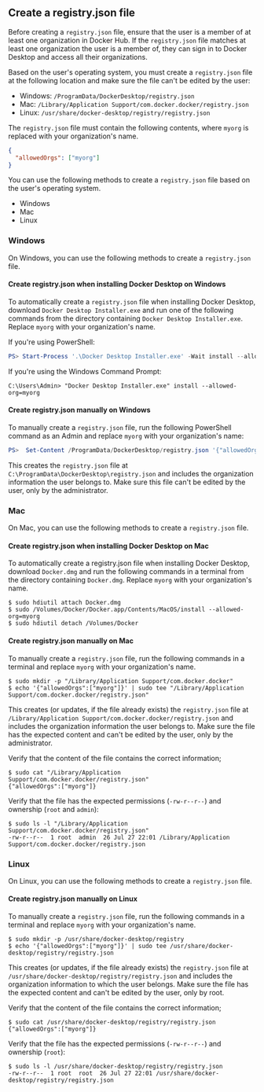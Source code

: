 <!-- This section is included in topics that contain instructions on how to configure registry.json file to enforce users to sign into Docker Desktop-->

## Create a registry.json file

Before creating a `registry.json` file, ensure that the user is a member of
at least one organization in Docker Hub. If the `registry.json` file matches at
least one organization the user is a member of, they can sign in to Docker
Desktop and access all their organizations.

Based on the user's operating system, you must create a `registry.json` file at the following location and make sure the file can't be edited by the user:

- Windows: `/ProgramData/DockerDesktop/registry.json`
- Mac: `/Library/Application Support/com.docker.docker/registry.json`
- Linux: `/usr/share/docker-desktop/registry/registry.json`

The `registry.json` file must contain the following contents, where `myorg` is replaced with your organization's name.

```json
{
  "allowedOrgs": ["myorg"]
}
```

You can use the following methods to create a `registry.json` file based on the user's operating system.

<ul class="nav nav-tabs">
<li class="active"><a data-toggle="tab" data-target="#windows">Windows</a></li>
<li><a data-toggle="tab" data-target="#mac">Mac</a></li>
<li><a data-toggle="tab" data-target="#linux">Linux</a></li>
</ul>
<div class="tab-content">
<div id="windows" class="tab-pane fade in active" markdown="1">

### Windows

On Windows, you can use the following methods to create a `registry.json` file.

#### Create registry.json when installing Docker Desktop on Windows

To automatically create a `registry.json` file when installing Docker Desktop, download `Docker Desktop Installer.exe` and run one of the following commands from the directory containing `Docker Desktop Installer.exe`. Replace `myorg` with your organization's name.

If you're using PowerShell:

```powershell
PS> Start-Process '.\Docker Desktop Installer.exe' -Wait install --allowed-org=myorg
```

If you're using the Windows Command Prompt:

```console
C:\Users\Admin> "Docker Desktop Installer.exe" install --allowed-org=myorg
```

#### Create registry.json manually on Windows

To manually create a `registry.json` file, run the following PowerShell command as an Admin and replace `myorg` with your organization's name:

```powershell
PS>  Set-Content /ProgramData/DockerDesktop/registry.json '{"allowedOrgs":["myorg"]}'
```

This creates the `registry.json` file at `C:\ProgramData\DockerDesktop\registry.json` and includes the organization information the user belongs to. Make sure this file can't be edited by the user, only by the administrator.

</div>
<div id="mac" class="tab-pane fade" markdown="1">

### Mac

On Mac, you can use the following methods to create a `registry.json` file.

#### Create registry.json when installing Docker Desktop on Mac

To automatically create a registry.json file when installing Docker Desktop, download `Docker.dmg` and run the following commands in a terminal from the directory containing `Docker.dmg`. Replace `myorg` with your organization's name.

```console
$ sudo hdiutil attach Docker.dmg
$ sudo /Volumes/Docker/Docker.app/Contents/MacOS/install --allowed-org=myorg
$ sudo hdiutil detach /Volumes/Docker
```

#### Create registry.json manually on Mac

To manually create a `registry.json` file, run the following commands in a terminal
and replace `myorg` with your organization's name.

```console
$ sudo mkdir -p "/Library/Application Support/com.docker.docker"
$ echo '{"allowedOrgs":["myorg"]}' | sudo tee "/Library/Application Support/com.docker.docker/registry.json"
```

This creates (or updates, if the file already exists) the `registry.json` file
at `/Library/Application Support/com.docker.docker/registry.json` and includes
the organization information the user belongs to. Make sure the file has the
expected content and can't be edited by the user, only by the administrator.

Verify that the content of the file contains the correct information;

```console
$ sudo cat "/Library/Application Support/com.docker.docker/registry.json"
{"allowedOrgs":["myorg"]}
```

Verify that the file has the expected permissions (`-rw-r--r--`) and ownership
(`root` and `admin`):

```console
$ sudo ls -l "/Library/Application Support/com.docker.docker/registry.json"
-rw-r--r--  1 root  admin  26 Jul 27 22:01 /Library/Application Support/com.docker.docker/registry.json
```

</div>

<div id="linux" class="tab-pane fade" markdown="1">

### Linux

On Linux, you can use the following methods to create a `registry.json` file.

#### Create registry.json manually on Linux

To manually create a `registry.json` file, run the following commands in a terminal
and replace `myorg` with your organization's name.

```console
$ sudo mkdir -p /usr/share/docker-desktop/registry
$ echo '{"allowedOrgs":["myorg"]}' | sudo tee /usr/share/docker-desktop/registry/registry.json
```

This creates (or updates, if the file already exists) the `registry.json` file
at `/usr/share/docker-desktop/registry/registry.json` and includes
the organization information to which the user belongs. Make sure the file has the
expected content and can't be edited by the user, only by root.

Verify that the content of the file contains the correct information;

```console
$ sudo cat /usr/share/docker-desktop/registry/registry.json
{"allowedOrgs":["myorg"]}
```

Verify that the file has the expected permissions (`-rw-r--r--`) and ownership
(`root`):

```console
$ sudo ls -l /usr/share/docker-desktop/registry/registry.json
-rw-r--r--  1 root  root  26 Jul 27 22:01 /usr/share/docker-desktop/registry/registry.json
```

</div></div>
